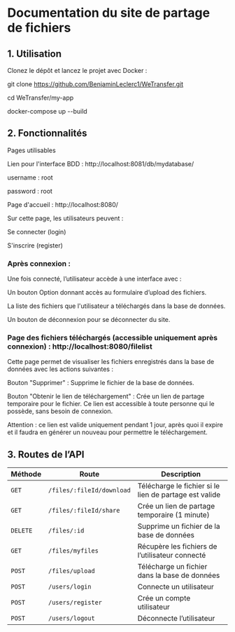 # Documentation du site de partage de fichiers

## 1. Utilisation

Clonez le dépôt et lancez le projet avec Docker :

git clone https://github.com/BenjaminLeclerc1/WeTransfer.git

cd WeTransfer/my-app

docker-compose up --build
## 2. Fonctionnalités
Pages utilisables

Lien pour l'interface BDD : http://localhost:8081/db/mydatabase/

username : root

password : root

Page d'accueil : http://localhost:8080/

Sur cette page, les utilisateurs peuvent :

Se connecter (login)

S'inscrire (register)

### Après connexion :
Une fois connecté, l’utilisateur accède à une interface avec :

Un bouton Option donnant accès au formulaire d’upload des fichiers.

La liste des fichiers que l'utilisateur a téléchargés dans la base de données.

Un bouton de déconnexion pour se déconnecter du site.

### Page des fichiers téléchargés (accessible uniquement après connexion) : http://localhost:8080/filelist

Cette page permet de visualiser les fichiers enregistrés dans la base de données avec les actions suivantes :

Bouton "Supprimer" : Supprime le fichier de la base de données.

Bouton "Obtenir le lien de téléchargement" : Crée un lien de partage temporaire pour le fichier. Ce lien est accessible à toute personne qui le possède, sans besoin de connexion.

Attention : ce lien est valide uniquement pendant 1 jour, après quoi il expire et il faudra en générer un nouveau pour permettre le téléchargement.

## 3. Routes de l’API

| Méthode | Route                   | Description                                        |
|---------|--------------------------|----------------------------------------------------|
| `GET`   | `/files/:fileId/download`| Télécharge le fichier si le lien de partage est valide |
| `GET`   | `/files/:fileId/share`   | Crée un lien de partage temporaire (1 minute)      |
| `DELETE`| `/files/:id`             | Supprime un fichier de la base de données          |
| `GET`   | `/files/myfiles`         | Récupère les fichiers de l’utilisateur connecté    |
| `POST`  | `/files/upload`          | Télécharge un fichier dans la base de données      |
| `POST`  | `/users/login`           | Connecte un utilisateur                            |
| `POST`  | `/users/register`        | Crée un compte utilisateur                         |
| `POST`  | `/users/logout`          | Déconnecte l’utilisateur                           |
